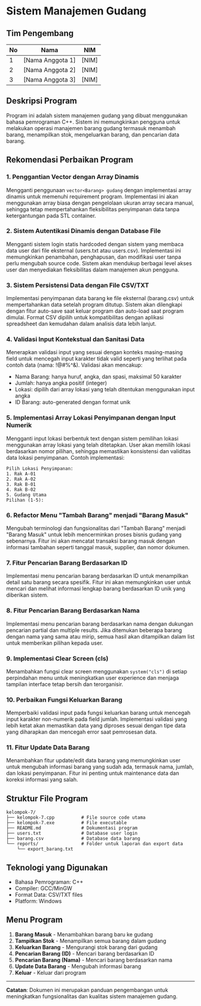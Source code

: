 # Sistem Manajemen Gudang

## Tim Pengembang
| No | Nama | NIM |
|----|------|-----|
| 1 | [Nama Anggota 1] | [NIM] |
| 2 | [Nama Anggota 2] | [NIM] |
| 3 | [Nama Anggota 3] | [NIM] |

## Deskripsi Program
Program ini adalah sistem manajemen gudang yang dibuat menggunakan bahasa pemrograman C++. Sistem ini memungkinkan pengguna untuk melakukan operasi manajemen barang gudang termasuk menambah barang, menampilkan stok, mengeluarkan barang, dan pencarian data barang.

## Rekomendasi Perbaikan Program

### 1. **Penggantian Vector dengan Array Dinamis**
Mengganti penggunaan `vector<Barang> gudang` dengan implementasi array dinamis untuk memenuhi requirement program. Implementasi ini akan menggunakan array biasa dengan pengelolaan ukuran array secara manual, sehingga tetap mempertahankan fleksibilitas penyimpanan data tanpa ketergantungan pada STL container.

### 2. **Sistem Autentikasi Dinamis dengan Database File**
Mengganti sistem login statis hardcoded dengan sistem yang membaca data user dari file eksternal (users.txt atau users.csv). Implementasi ini memungkinkan penambahan, penghapusan, dan modifikasi user tanpa perlu mengubah source code. Sistem akan mendukup berbagai level akses user dan menyediakan fleksibilitas dalam manajemen akun pengguna.

### 3. **Sistem Persistensi Data dengan File CSV/TXT**
Implementasi penyimpanan data barang ke file eksternal (barang.csv) untuk mempertahankan data setelah program ditutup. Sistem akan dilengkapi dengan fitur auto-save saat keluar program dan auto-load saat program dimulai. Format CSV dipilih untuk kompatibilitas dengan aplikasi spreadsheet dan kemudahan dalam analisis data lebih lanjut.

### 4. **Validasi Input Kontekstual dan Sanitasi Data**
Menerapkan validasi input yang sesuai dengan konteks masing-masing field untuk mencegah input karakter tidak valid seperti yang terlihat pada contoh data (nama: !@#$%^&*(, jumlah: !@#$%^&). Validasi akan mencakup:
- Nama Barang: hanya huruf, angka, dan spasi, maksimal 50 karakter
- Jumlah: hanya angka positif (integer)
- Lokasi: dipilih dari array lokasi yang telah ditentukan menggunakan input angka
- ID Barang: auto-generated dengan format unik

### 5. **Implementasi Array Lokasi Penyimpanan dengan Input Numerik**
Mengganti input lokasi berbentuk text dengan sistem pemilihan lokasi menggunakan array lokasi yang telah ditetapkan. User akan memilih lokasi berdasarkan nomor pilihan, sehingga memastikan konsistensi dan validitas data lokasi penyimpanan. Contoh implementasi:
```
Pilih Lokasi Penyimpanan:
1. Rak A-01
2. Rak A-02  
3. Rak B-01
4. Rak B-02
5. Gudang Utama
Pilihan (1-5): 
```

### 6. **Refactor Menu "Tambah Barang" menjadi "Barang Masuk"**
Mengubah terminologi dan fungsionalitas dari "Tambah Barang" menjadi "Barang Masuk" untuk lebih mencerminkan proses bisnis gudang yang sebenarnya. Fitur ini akan mencatat transaksi barang masuk dengan informasi tambahan seperti tanggal masuk, supplier, dan nomor dokumen.

### 7. **Fitur Pencarian Barang Berdasarkan ID**
Implementasi menu pencarian barang berdasarkan ID untuk menampilkan detail satu barang secara spesifik. Fitur ini akan memungkinkan user untuk mencari dan melihat informasi lengkap barang berdasarkan ID unik yang diberikan sistem.

### 8. **Fitur Pencarian Barang Berdasarkan Nama**
Implementasi menu pencarian barang berdasarkan nama dengan dukungan pencarian partial dan multiple results. Jika ditemukan beberapa barang dengan nama yang sama atau mirip, semua hasil akan ditampilkan dalam list untuk memberikan pilihan kepada user.

### 9. **Implementasi Clear Screen (cls)**
Menambahkan fungsi clear screen menggunakan `system("cls")` di setiap perpindahan menu untuk meningkatkan user experience dan menjaga tampilan interface tetap bersih dan terorganisir.

### 10. **Perbaikan Fungsi Keluarkan Barang**
Memperbaiki validasi input pada fungsi keluarkan barang untuk mencegah input karakter non-numerik pada field jumlah. Implementasi validasi yang lebih ketat akan memastikan data yang diproses sesuai dengan tipe data yang diharapkan dan mencegah error saat pemrosesan data.

### 11. **Fitur Update Data Barang**
Menambahkan fitur update/edit data barang yang memungkinkan user untuk mengubah informasi barang yang sudah ada, termasuk nama, jumlah, dan lokasi penyimpanan. Fitur ini penting untuk maintenance data dan koreksi informasi yang salah.

## Struktur File Program
```
kelompok-7/
├── kelompok-7.cpp          # File source code utama
├── kelompok-7.exe          # File executable
├── README.md               # Dokumentasi program
├── users.txt               # Database user login
├── barang.csv              # Database data barang
└── reports/                # Folder untuk laporan dan export data
    └── export_barang.txt
```

## Teknologi yang Digunakan
- Bahasa Pemrograman: C++
- Compiler: GCC/MinGW
- Format Data: CSV/TXT files
- Platform: Windows

## Menu Program
1. **Barang Masuk** - Menambahkan barang baru ke gudang
2. **Tampilkan Stok** - Menampilkan semua barang dalam gudang
3. **Keluarkan Barang** - Mengurangi stok barang dari gudang
4. **Pencarian Barang (ID)** - Mencari barang berdasarkan ID
5. **Pencarian Barang (Nama)** - Mencari barang berdasarkan nama
6. **Update Data Barang** - Mengubah informasi barang
7. **Keluar** - Keluar dari program

---
**Catatan**: Dokumen ini merupakan panduan pengembangan untuk meningkatkan fungsionalitas dan kualitas sistem manajemen gudang.
